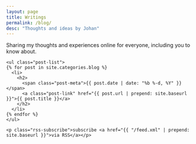 ```yaml
---
layout: page
title: Writings
permalink: /blog/
desc: "Thoughts and ideas by Johan"
---
```


Sharing my thoughts and experiences online for everyone, including you to know about.

<div role="blog">

    <ul class="post-list">
    {% for post in site.categories.blog %}
      <li>
        <h2>
          <span class="post-meta">{{ post.date | date: "%b %-d, %Y" }}</span>
          <a class="post-link" href="{{ post.url | prepend: site.baseurl }}">{{ post.title }}</a>
        </h2>
      </li>
    {% endfor %}
    </ul>

    <p class="rss-subscribe">subscribe <a href="{{ "/feed.xml" | prepend: site.baseurl }}">via RSS</a></p>

</div>